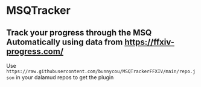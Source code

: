 # MSQTracker
## Track your progress through the MSQ Automatically using data from https://ffxiv-progress.com/
Use `https://raw.githubusercontent.com/bunnycou/MSQTrackerFFXIV/main/repo.json` in your dalamud repos to get the plugin
